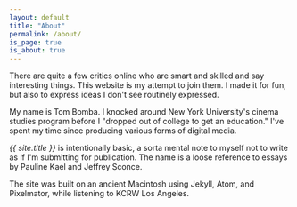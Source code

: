 ```yaml
---
layout: default
title: "About"
permalink: /about/
is_page: true
is_about: true
---
```


There are quite a few critics online who are smart and skilled and say interesting things. This website is my attempt to join them. I made it for fun, but also to express ideas I don't see routinely expressed.

My name is Tom Bomba. I knocked around New York University's cinema studies program before I "dropped out of college to get an education." I've spent my time since producing various forms of digital media.

_{{ site.title }}_ is intentionally basic, a sorta mental note to myself not to write as if I'm submitting for publication. The name is a loose reference to essays by Pauline Kael and Jeffrey Sconce.

The site was built on an ancient Macintosh using Jekyll, Atom, and Pixelmator, while listening to KCRW Los Angeles.
